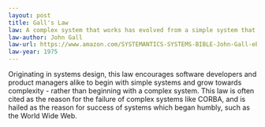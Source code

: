 ```yaml
---
layout: post
title: Gall's Law
law: A complex system that works has evolved from a simple system that worked. A complex system built from scratch won’t work.
law-author: John Gall
law-url: https://www.amazon.com/SYSTEMANTICS-SYSTEMS-BIBLE-John-Gall-ebook/dp/B00AK1BIDM?&_encoding=UTF8&tag=lawsofsoftwar-20&linkCode=ur2&linkId=55d61fcdfabf182924a164860124a790&camp=1789&creative=9325
law-year: 1975
---
```


Originating in systems design, this law encourages software developers and product managers alike to begin with simple systems and grow towards complexity - rather than beginning with a complex system. This law is often cited as the reason for the failure of complex systems like CORBA, and is hailed as the reason for success of systems which began humbly, such as the World Wide Web.